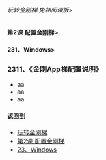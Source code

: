 ###### 玩转金刚梯 免梯阅读版>
#### 第2课 配置金刚梯>
#### 231、Windows>

### 2311、《金刚App梯配置说明》

- aa
- aa
- aa

#### 返回到
- [玩转金刚梯](https://github.com/a2zitpro/web/blob/master/LadderFree/main.md)
- [第2课 配置金刚梯](https://github.com/a2zitpro/web/blob/master/LadderFree/LadderConfigure/LadderConfigure.md)
- [23、Windows](https://github.com/a2zitpro/web/blob/master/LadderFree/LadderConfigure/Windows/Windows.md)



